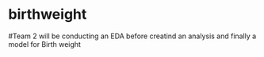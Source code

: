 # birthweight
#Team 2 will be conducting an EDA before creatind an analysis and finally a model for Birth weight
